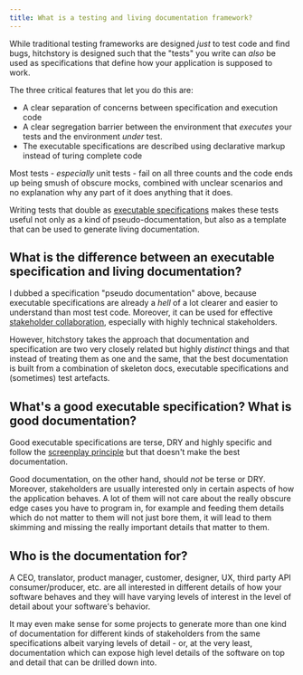 ```yaml
---
title: What is a testing and living documentation framework?
---
```


While traditional testing frameworks are designed *just* to test code and find bugs,
hitchstory is designed such that the "tests" you write can *also* be used as
specifications that define how your application is supposed to work.

The three critical features that let you do this are:

* A clear separation of concerns between specification and execution code
* A clear segregation barrier between the environment that *executes* your tests and the environment *under* test.
* The executable specifications are described using declarative markup instead of turing complete code

Most tests - *especially* unit tests - fail on all three counts and the code ends up
being smush of obscure mocks, combined with unclear scenarios and no explanation why
any part of it does anything that it does.

Writing tests that double as [executable specifications](../executable-specifications)
makes these tests useful not only as a kind of pseudo-documentation, but also as a
template that can be used to generate living documentation.

## What is the difference between an executable specification and living documentation?

I dubbed a specification "pseudo documentation" above, because  executable specifications
are already a *hell* of a lot clearer and easier to understand
than most test code. Moreover, it can be used for effective [stakeholder collaboration](../stakeholder-collaboration),
especially with highly technical stakeholders.

However, hitchstory takes the approach that documentation and specification
are two very closely related but highly *distinct* things and that instead of
treating them as one and the same, that the best documentation is built from a
combination of skeleton docs, executable specifications and (sometimes) test
artefacts.

## What's a good executable specification? What is good documentation?

Good executable specifications are terse, DRY and highly specific and
follow the [screenplay principle](../screenplay-principle) but that doesn't
make the best documentation.

Good documentation, on the other hand, should *not* be terse or DRY. Moreover,
stakeholders are usually interested only in certain aspects of how the application
behaves. A lot of them will not care about the really obscure edge cases you have
to program in, for example and feeding them details which do not matter to
them will not just bore them, it will lead to them skimming and missing
the really important details that matter to them.

## Who is the documentation for?

A CEO, translator, product manager, customer, designer, UX, third party
API consumer/producer, etc. are all interested in different details of how
your software behaves and they will have varying levels of interest in the
level of detail about your software's behavior.

It may even make sense for some projects to generate more than one kind of
documentation for different kinds of stakeholders from the same specifications
albeit varying levels of detail - or, at the very least, documentation which
can expose high level details of the software on top and detail that can be
drilled down into.

